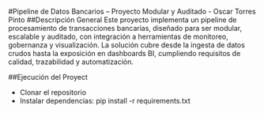 #Pipeline de Datos Bancarios – Proyecto Modular y Auditado - Oscar Torres Pinto
##Descripción General
Este proyecto implementa un pipeline de procesamiento de transacciones bancarias, diseñado para ser modular, escalable y auditado, con integración a herramientas de monitoreo, gobernanza y visualización. La solución cubre desde la ingesta de datos crudos hasta la exposición en dashboards BI, cumpliendo requisitos de calidad, trazabilidad y automatización.

##Ejecución del Proyect
- Clonar el repositorio
- Instalar dependencias: pip install -r requirements.txt

